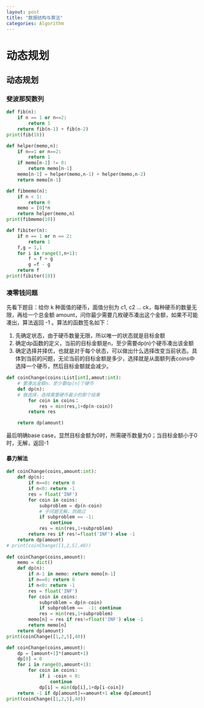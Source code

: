 ```yaml
---
layout: post
title: "数据结构与算法"
categories: Algorithm
---
```

# 动态规划
## 动态规划
### 斐波那契数列
```python
def fib(n):
    if n == 1 or n==2:
        return 1
    return fib(n-1) + fib(n-2)
print(fib(10))

def helper(memo,n):
    if n==1 or n==2:
        return 1
    if memo[n-1] != 0:
        return memo[n-1]
    memo[n-1] = helper(memo,n-1) + helper(memo,n-2)
    return memo[n-1]

def fibmemo(n):
    if n < 1:
        return 0
    memo = [0]*n
    return helper(memo,n)
print(fibmemo(10))

def fibiter(n):
    if n == 1 or n == 2:
        return 1
    f,g = 1,1
    for i in range(3,n+1):
        f = f + g
        g =f - g
    return f
print(fibiter(10))
```
### 凑零钱问题
先看下题目：给你 k 种面值的硬币，面值分别为 c1, c2 ... ck，每种硬币的数量无限，再给一个总金额 amount，问你最少需要几枚硬币凑出这个金额，如果不可能凑出，算法返回 -1 。算法的函数签名如下：
1. 先确定状态，由于硬币数量无限，所以唯一的状态就是目标金额
2. 确定dp函数的定义，当前的目标金额是n，至少需要dp(n)个硬币凑出该金额
3. 确定选择并择优，也就是对于每个状态，可以做出什么选择改变当前状态。具体到当前的问题，无论当前的目标金额是多少，选择就是从面额列表coins中选择一个硬币，然后目标金额就会减少。
```python
def coinChange(coins:List[int],amout:int):
    # 要凑出金额n，至少要dp[n]个硬币
    def dp(n):  
    # 做选择，选择需要硬币最少的那个结果
        for coin in coins：
            res = min(res,1+dp(n-coin))
        return res

    return dp(amount)
```
最后明确base case，显然目标金额为0时，所需硬币数量为0；当目标金额小于0时，无解，返回-1
#### 暴力解法
```python
def coinChange(coins,amount:int):
    def dp(n):
        if n==0: return 0
        if n<0: return -1
        res = float('INF')
        for coin in coins:
            subproblem = dp(n-coin)
            # 子问题无解，则跳过
            if subproblem == -1:
                continue
            res = min(res,1+subproblem)
        return res if res!=float('INF') else -1
    return dp(amount)
# print(coinChange([1,2,5],40))
 
def coinChange(coins,amount):
    memo = dict()
    def dp(n):
        if n-1 in memo: return memo[n-1]
        if n==0: return 0
        if n<0: return -1
        res = float('INF')
        for coin in coins:
            subproblem = dp(n-coin)
            if subproblem ==  -1: continue
            res = min(res,1+subproblem)
        memo[n] = res if res!=float('INF') else -1
        return memo[n]
    return dp(amount)
print(coinChange([1,2,5],40))

def coinChange(coins,amount):
    dp = [amount+1]*(amount+1)
    dp[0] = 0
    for i in range(0,amount+1):
        for coin in coins:
            if i -coin < 0:
                continue
            dp[i] = min(dp[i],1+dp[i-coin])
    return -1 if dp[amount]==amount+1 else dp[amount]
print(coinChange([1,2,5],40))
```






